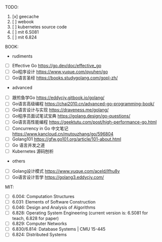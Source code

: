 TODO:
1. [x] geecache
2. [ ] webook
3. [ ] kubernetes source code
4. [ ] mit 6.S081
5. [ ] mit 6.824

BOOK:  
- rudiments
- [ ] Effective Go https://go.dev/doc/effective_go
- [ ] Go程序设计 https://www.yuque.com/qyuhen/go
- [ ] Go语言圣经 https://books.studygolang.com/gopl-zh/
- advanced
- [ ] 跟煎鱼学Go https://eddycjy.gitbook.io/golang/
- [ ] Go语言高级编程 https://chai2010.cn/advanced-go-programming-book/
- [ ] Go语言设计与实现 https://draveness.me/golang/
- [ ] Go程序员面试笔试宝典 https://golang.design/go-questions/
- [ ] Go语言高性能编程 https://geektutu.com/post/high-performance-go.html
- [ ] Concurrency in Go 中文笔记 https://www.kancloud.cn/mutouzhang/go/596804
- [ ] Golang101 https://gfw.go101.org/article/101-about.html
- [ ] Go 语言并发之道
- [ ] Kubernetes 源码刨析
- others
- [ ] Golang设计模式 https://www.yuque.com/aceld/lfhu8y
- [ ] Go语言设计哲学 https://golang3.eddycjy.com/

MIT:
- [ ] 6.004: Computation Structures
- [ ] 6.031: Elements of Software Construction
- [ ] 6.046: Design and Analysis of Algorithms
- [ ] 6.828: Operating System Engineering (current version is: 6.S081 for teach, 6.828 for paper)
- [ ] 6.829: Computer Networks
- [ ] 6.830/6.814: Database Systems | CMU 15-445
- [ ] 6.824: Distributed Systems